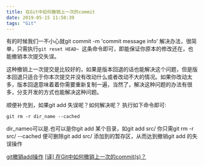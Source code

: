 ```yaml
---
title: 在Git中如何撤销上一次的commit
date: 2019-05-15 11:58:39
tags: "Git"
---
```

有的时候我们一不小心就git commit -m 'commit message info'
解决办法，很简单，只需执行`git reset HEAD~ `这条命令即可，即能保证你原本的修改还在，也能撤销本次提交失误。

这种撤销上一次提交是比较好的，如果是版本回退的话也能解决这个问题，但是版本回退只适合于你本次提交并没有改动什么或者改动不大的情况。如果你改动太多，版本回退意味着着你需要重新复制一遍，当然了，解决这种问题的办法有很多，分支开发的方式也能解决这种问题。
<!--more-->
顺便补充到，如果git add 失误呢？如何解决呢？
执行如下命令即可:
```
git rm -r dir_name --cached

```
dir_nameo可以是.也可以是你git add 某个目录，如git add src/
你只需git rm -r src/ --cached 便可删除git add src/ 添加到的暂存区，从而达到撤销git add 的失误操作


[git撤销add操作](https://blog.csdn.net/svap1/article/details/80537198)
[[译] 在Git中如何撤销上一次的commit(s)？](https://www.jianshu.com/p/9f11d398111f)
